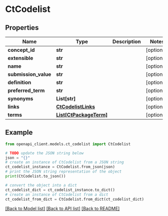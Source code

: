 # CtCodelist


## Properties

Name | Type | Description | Notes
------------ | ------------- | ------------- | -------------
**concept_id** | **str** |  | [optional] 
**extensible** | **str** |  | [optional] 
**name** | **str** |  | [optional] 
**submission_value** | **str** |  | [optional] 
**definition** | **str** |  | [optional] 
**preferred_term** | **str** |  | [optional] 
**synonyms** | **List[str]** |  | [optional] 
**links** | [**CtCodelistLinks**](CtCodelistLinks.md) |  | [optional] 
**terms** | [**List[CtPackageTerm]**](CtPackageTerm.md) |  | [optional] 

## Example

```python
from openapi_client.models.ct_codelist import CtCodelist

# TODO update the JSON string below
json = "{}"
# create an instance of CtCodelist from a JSON string
ct_codelist_instance = CtCodelist.from_json(json)
# print the JSON string representation of the object
print(CtCodelist.to_json())

# convert the object into a dict
ct_codelist_dict = ct_codelist_instance.to_dict()
# create an instance of CtCodelist from a dict
ct_codelist_from_dict = CtCodelist.from_dict(ct_codelist_dict)
```
[[Back to Model list]](../README.md#documentation-for-models) [[Back to API list]](../README.md#documentation-for-api-endpoints) [[Back to README]](../README.md)


